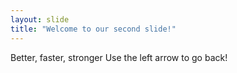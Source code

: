```yaml
---
layout: slide
title: "Welcome to our second slide!"
---
```

Better, faster, stronger
Use the left arrow to go back!
